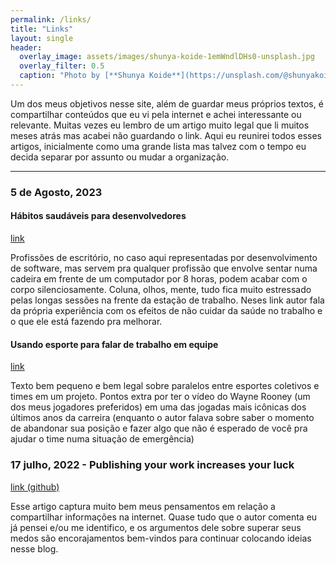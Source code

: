 ```yaml
---
permalink: /links/
title: "Links"
layout: single
header:
  overlay_image: assets/images/shunya-koide-1emWndlDHs0-unsplash.jpg
  overlay_filter: 0.5
  caption: "Photo by [**Shunya Koide**](https://unsplash.com/@shunyakoide) on [**Unsplash**](https://unsplash.com/photos/1emWndlDHs0)"
---
```


Um dos meus objetivos nesse site, além de guardar meus próprios textos, é compartilhar conteúdos que eu vi pela internet e achei interessante ou relevante. Muitas vezes eu lembro de um artigo muito legal que li muitos meses atrás mas acabei não guardando o link. Aqui eu reunirei todos esses artigos, inicialmente como uma grande lista mas talvez com o tempo eu decida separar por assunto ou mudar a organização.

--------

### 5 de Agosto, 2023
#### Hábitos saudáveis para desenvolvedores
[link](https://puppycoding.com/2023/07/22/healthy-coding-habits/)

Profissões de escritório, no caso aqui representadas por desenvolvimento de software, mas servem pra qualquer profissão que envolve sentar numa cadeira em frente de um computador por 8 horas, podem acabar com o corpo silenciosamente. Coluna, olhos, mente, tudo fica muito estressado pelas longas sessões na frente da estação de trabalho. Neses link autor fala da própria experiência com os efeitos de não cuidar da saúde no trabalho e o que ele está fazendo pra melhorar.

#### Usando esporte para falar de trabalho em equipe
[link](https://shreef.com/p/you-are-playing-a-team-sport-you-dont-understand)

Texto bem pequeno e bem legal sobre paralelos entre esportes coletivos e times em um projeto. Pontos extra por ter o vídeo do Wayne Rooney (um dos meus jogadores preferidos) em uma das jogadas mais icônicas dos últimos anos da carreira (enquanto o autor falava sobre saber o momento de abandonar sua posição e fazer algo que não é esperado de você pra ajudar o time numa situação de emergência)


### 17 julho, 2022 - Publishing your work increases your luck
[link (github)](https://github.com/readme/guides/publishing-your-work?)

Esse artigo captura muito bem meus pensamentos em relação a compartilhar informações na internet. Quase tudo que o autor comenta eu já pensei e/ou me identifico, e os argumentos dele sobre superar seus medos são encorajamentos bem-vindos para continuar colocando ideias nesse blog.
